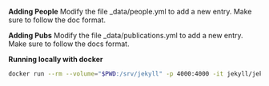 **Adding People**
Modify the file \_data/people.yml to add a new entry. Make sure to follow the doc format.

**Adding Pubs**
Modify the file \_data/publications.yml to add a new entry. Make sure to follow the docs format.

**Running locally with docker**

```bash
docker run --rm --volume="$PWD:/srv/jekyll" -p 4000:4000 -it jekyll/jekyll:4.2.0 jekyll server
```
